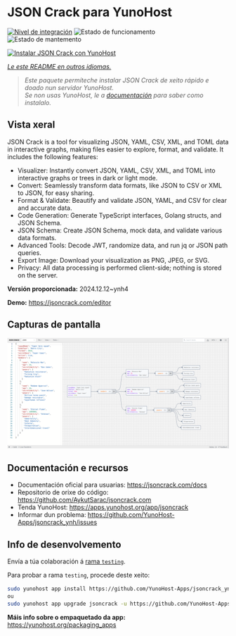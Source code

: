 <!--
NOTA: Este README foi creado automáticamente por <https://github.com/YunoHost/apps/tree/master/tools/readme_generator>
NON debe editarse manualmente.
-->

# JSON Crack para YunoHost

[![Nivel de integración](https://apps.yunohost.org/badge/integration/jsoncrack)](https://ci-apps.yunohost.org/ci/apps/jsoncrack/)
![Estado de funcionamento](https://apps.yunohost.org/badge/state/jsoncrack)
![Estado de mantemento](https://apps.yunohost.org/badge/maintained/jsoncrack)

[![Instalar JSON Crack con YunoHost](https://install-app.yunohost.org/install-with-yunohost.svg)](https://install-app.yunohost.org/?app=jsoncrack)

*[Le este README en outros idiomas.](./ALL_README.md)*

> *Este paquete permíteche instalar JSON Crack de xeito rápido e doado nun servidor YunoHost.*  
> *Se non usas YunoHost, le a [documentación](https://yunohost.org/install) para saber como instalalo.*

## Vista xeral

JSON Crack is a tool for visualizing JSON, YAML, CSV, XML, and TOML data in interactive graphs, making files easier to explore, format, and validate. It includes the following features:
- Visualizer: Instantly convert JSON, YAML, CSV, XML, and TOML into interactive graphs or trees in dark or light mode.
- Convert: Seamlessly transform data formats, like JSON to CSV or XML to JSON, for easy sharing.
- Format & Validate: Beautify and validate JSON, YAML, and CSV for clear and accurate data.
- Code Generation: Generate TypeScript interfaces, Golang structs, and JSON Schema.
- JSON Schema: Create JSON Schema, mock data, and validate various data formats.
- Advanced Tools: Decode JWT, randomize data, and run jq or JSON path queries.
- Export Image: Download your visualization as PNG, JPEG, or SVG.
- Privacy: All data processing is performed client-side; nothing is stored on the server.


**Versión proporcionada:** 2024.12.12~ynh4

**Demo:** <https://jsoncrack.com/editor>

## Capturas de pantalla

![Captura de pantalla de JSON Crack](./doc/screenshots/jsoncrack.png)

## Documentación e recursos

- Documentación oficial para usuarias: <https://jsoncrack.com/docs>
- Repositorio de orixe do código: <https://github.com/AykutSarac/jsoncrack.com>
- Tenda YunoHost: <https://apps.yunohost.org/app/jsoncrack>
- Informar dun problema: <https://github.com/YunoHost-Apps/jsoncrack_ynh/issues>

## Info de desenvolvemento

Envía a túa colaboración á [rama `testing`](https://github.com/YunoHost-Apps/jsoncrack_ynh/tree/testing).

Para probar a rama `testing`, procede deste xeito:

```bash
sudo yunohost app install https://github.com/YunoHost-Apps/jsoncrack_ynh/tree/testing --debug
ou
sudo yunohost app upgrade jsoncrack -u https://github.com/YunoHost-Apps/jsoncrack_ynh/tree/testing --debug
```

**Máis info sobre o empaquetado da app:** <https://yunohost.org/packaging_apps>
